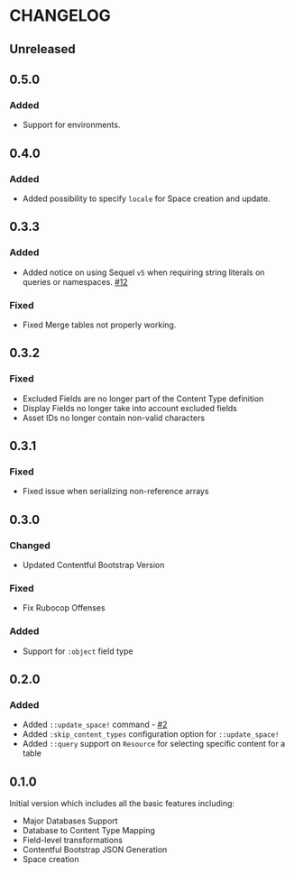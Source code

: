 # CHANGELOG

## Unreleased

## 0.5.0
### Added
* Support for environments.

## 0.4.0

### Added
* Added possibility to specify `locale` for Space creation and update.

## 0.3.3

### Added
* Added notice on using Sequel `v5` when requiring string literals on queries or namespaces. [#12](https://github.com/contentful/contentful-database-importer.rb/issues/12)

### Fixed
* Fixed Merge tables not properly working.

## 0.3.2

### Fixed
* Excluded Fields are no longer part of the Content Type definition
* Display Fields no longer take into account excluded fields
* Asset IDs no longer contain non-valid characters

## 0.3.1

### Fixed
* Fixed issue when serializing non-reference arrays

## 0.3.0

### Changed
* Updated Contentful Bootstrap Version

### Fixed
* Fix Rubocop Offenses

### Added
* Support for `:object` field type

## 0.2.0

### Added
* Added `::update_space!` command - [#2](https://github.com/contentful/contentful-database-importer.rb/issues/2)
* Added `:skip_content_types` configuration option for `::update_space!`
* Added `::query` support on `Resource` for selecting specific content for a table

## 0.1.0

Initial version which includes all the basic features including:

* Major Databases Support
* Database to Content Type Mapping
* Field-level transformations
* Contentful Bootstrap JSON Generation
* Space creation
